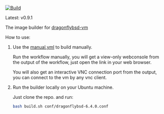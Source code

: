 

[![Build](https://github.com/vmactions/dragonflybsd-builder/actions/workflows/build.yml/badge.svg)](https://github.com/vmactions/dragonflybsd-builder/actions/workflows/build.yml)

Latest: v0.9.1


The image builder for [dragonflybsd-vm](https://github.com/vmactions/dragonflybsd-vm)


How to use:

1. Use the [manual.yml](.github/workflows/manual.yml) to build manually.
   
    Run the workflow manually, you will get a view-only webconsole from the output of the workflow, just open the link in your web browser.
   
    You will also get an interactive VNC connection port from the output, you can connect to the vm by any vnc client.

2. Run the builder locally on your Ubuntu machine.

    Just clone the repo. and run:
    ```bash
    bash build.sh conf/dragonflybsd-6.4.0.conf
    ```
   
